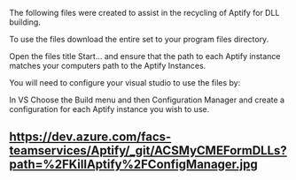 The following files were created to assist in the recycling of Aptify for DLL building.

To use the files download the entire set to your program files directory.

Open the files title Start... and ensure that the path to each Aptify instance matches your computers path to the Aptify Instances.

You will need to configure your visual studio to use the files by:

In VS Choose the Build menu and then Configuration Manager and create a configuration for each Aptify instance you wish to use.
## https://dev.azure.com/facs-teamservices/Aptify/_git/ACSMyCMEFormDLLs?path=%2FKillAptify%2FConfigManager.jpg


